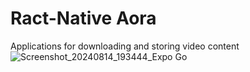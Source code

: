 # Ract-Native Aora
Applications for downloading and storing video content
![Screenshot_20240814_193444_Expo Go](https://github.com/user-attachments/assets/bc84ab0f-30f8-4c32-9cde-e7d623cea39c)
